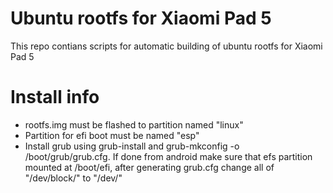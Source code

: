 # Ubuntu rootfs for Xiaomi Pad 5
This repo contians scripts for automatic building of ubuntu rootfs for Xiaomi Pad 5

# Install info
- rootfs.img must be flashed to partition named "linux"
- Partition for efi boot must be named "esp"
- Install grub using grub-install and grub-mkconfig -o /boot/grub/grub.cfg. If done from android make sure that efs partition mounted at /boot/efi, after generating grub.cfg change all of "/dev/block/" to "/dev/"
